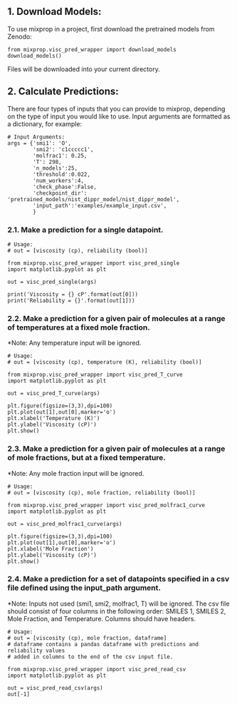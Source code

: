 ## 1. Download Models:

To use mixprop in a project, first download the pretrained models from Zenodo:

```
from mixprop.visc_pred_wrapper import download_models
download_models()
```
Files will be downloaded into your current directory.

## 2. Calculate Predictions:

There are four types of inputs that you can provide to mixprop, depending on the type of input you would like to use. Input arguments are formatted as a dictionary, for example:

```
# Input Arguments:
args = {'smi1': 'O',
        'smi2': 'c1ccccc1',
        'molfrac1': 0.25,
        'T': 298,
        'n_models':25,
        'threshold':0.022,
        'num_workers':4,
        'check_phase':False,
        'checkpoint_dir': 'pretrained_models/nist_dippr_model/nist_dippr_model',
        'input_path':'examples/example_input.csv',
        }
```

### 2.1. Make a prediction for a single datapoint.

```
# Usage:
# out = [viscosity (cp), reliability (bool)]

from mixprop.visc_pred_wrapper import visc_pred_single
import matplotlib.pyplot as plt

out = visc_pred_single(args)

print('Viscosity = {} cP'.format(out[0]))
print('Reliability = {}'.format(out[1]))
```

### 2.2. Make a prediction for a given pair of molecules at a range of temperatures at a fixed mole fraction.
*Note: Any temperature input will be ignored.

```
# Usage:
# out = [viscosity (cp), temperature (K), reliability (bool)]

from mixprop.visc_pred_wrapper import visc_pred_T_curve
import matplotlib.pyplot as plt

out = visc_pred_T_curve(args)

plt.figure(figsize=(3,3),dpi=100)
plt.plot(out[1],out[0],marker='o')
plt.xlabel('Temperature (K)')
plt.ylabel('Viscosity (cP)')
plt.show()
```

### 2.3. Make a prediction for a given pair of molecules at a range of mole fractions, but at a fixed temperature.
*Note: Any mole fraction input will be ignored.

```
# Usage:
# out = [viscosity (cp), mole fraction, reliability (bool)]

from mixprop.visc_pred_wrapper import visc_pred_molfrac1_curve
import matplotlib.pyplot as plt

out = visc_pred_molfrac1_curve(args)

plt.figure(figsize=(3,3),dpi=100)
plt.plot(out[1],out[0],marker='o')
plt.xlabel('Mole Fraction')
plt.ylabel('Viscosity (cP)')
plt.show()
```

### 2.4.  Make a prediction for a set of datapoints specified in a csv file defined using the input_path argument.
*Note: Inputs not used (smi1, smi2, molfrac1, T) will be ignored. The csv file should consist of four columns in the following order: SMILES 1, SMILES 2, Mole Fraction, and Temperature. Columns should have headers.

```
# Usage:
# out = [viscosity (cp), mole fraction, dataframe]
# dataframe contains a pandas dataframe with predictions and reliability values
# added in columns to the end of the csv input file.

from mixprop.visc_pred_wrapper import visc_pred_read_csv
import matplotlib.pyplot as plt

out = visc_pred_read_csv(args)
out[-1]
```


